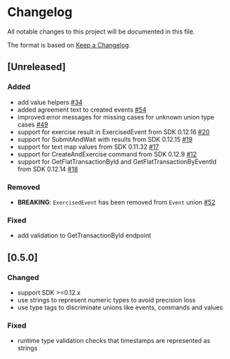# Changelog
All notable changes to this project will be documented in this file.

The format is based on [Keep a Changelog](https://keepachangelog.com/en/1.0.0/).

## [Unreleased]
### Added
- add value helpers [#34](https://github.com/digital-asset/daml-js/issues/34)
- added agreement text to created events [#54](https://github.com/digital-asset/daml-js/issues/54)
- improved error messages for missing cases for unknown union type cases [#49](https://github.com/digital-asset/daml-js/issues/49)
- support for exercise result in ExercisedEvent from SDK 0.12.16 [#20](https://github.com/digital-asset/daml-js/issues/20)
- support for SubmitAndWait with results from SDK 0.12.15 [#19](https://github.com/digital-asset/daml-js/issues/19)
- support for text map values from SDK 0.11.32 [#17](https://github.com/digital-asset/daml-js/issues/17)
- support for CreateAndExercise command from SDK 0.12.9 [#12](https://github.com/digital-asset/daml-js/issues/12)
- support for GetFlatTransactionById and GetFlatTransactionByEventId from SDK 0.12.14 [#18](https://github.com/digital-asset/daml-js/issues/18)

### Removed
- **BREAKING**: `ExercisedEvent` has been removed from `Event` union [#52](https://github.com/digital-asset/daml-js/issues/52)

### Fixed
- add validation to GetTransactionById endpoint

## [0.5.0]
### Changed
- support SDK >=0.12.x
- use strings to represent numeric types to avoid precision loss
- use type tags to discriminate unions like events, commands and values

### Fixed
- runtime type validation checks that timestamps are represented as strings

